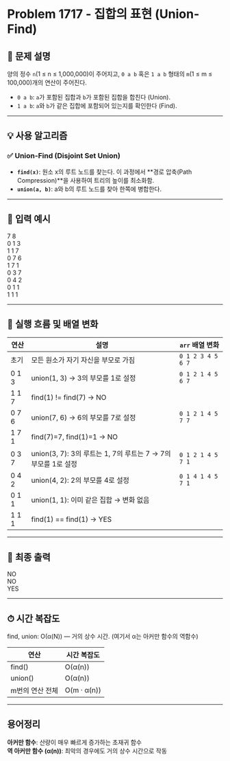 # Problem 1717 - 집합의 표현 (Union-Find)

## 📌 문제 설명

양의 정수 `n`(1 ≤ n ≤ 1,000,000)이 주어지고, `0 a b` 혹은 `1 a b` 형태의 `m`(1 ≤ m ≤ 100,000)개의 연산이 주어진다.

- `0 a b`: `a`가 포함된 집합과 `b`가 포함된 집합을 합친다 (Union).
- `1 a b`: `a`와 `b`가 같은 집합에 포함되어 있는지를 확인한다 (Find).

---

## 💡 사용 알고리즘

### ✅ Union-Find (Disjoint Set Union)

- **`find(x)`**: 원소 x의 루트 노드를 찾는다. 이 과정에서 **경로 압축(Path Compression)**을 사용하여 트리의 높이를 최소화함.
- **`union(a, b)`**: a와 b의 루트 노드를 찾아 한쪽에 병합한다.

---

## 📂 입력 예시

7 8  
0 1 3  
1 1 7  
0 7 6  
1 7 1  
0 3 7  
0 4 2  
0 1 1  
1 1 1  

---

## 🔁 실행 흐름 및 배열 변화

| 연산 | 설명 | `arr` 배열 변화 |
|------|------|------------------|
| 초기 | 모든 원소가 자기 자신을 부모로 가짐 | `0 1 2 3 4 5 6 7` |
| 0 1 3 | union(1, 3) → 3의 부모를 1로 설정 | `0 1 2 1 4 5 6 7` |
| 1 1 7 | find(1) != find(7) → NO | |
| 0 7 6 | union(7, 6) → 6의 부모를 7로 설정 | `0 1 2 1 4 5 7 7` |
| 1 7 1 | find(7)=7, find(1)=1 → NO | |
| 0 3 7 | union(3, 7): 3의 루트는 1, 7의 루트는 7 → 7의 부모를 1로 설정 | `0 1 2 1 4 5 7 1` |
| 0 4 2 | union(4, 2): 2의 부모를 4로 설정 | `0 1 4 1 4 5 7 1` |
| 0 1 1 | union(1, 1): 이미 같은 집합 → 변화 없음 | |
| 1 1 1 | find(1) == find(1) → YES | |

---

## 📌 최종 출력
NO  
NO  
YES  

---
## ⏱ 시간 복잡도
find, union: O(α(N)) — 거의 상수 시간. (여기서 α는 아커만 함수의 역함수)

|연산|	시간 복잡도|
|---|---|
|find()|	O(α(n))|
|union()|	O(α(n))|
|m번의 연산 전체|	O(m · α(n))|
---
## 용어정리
**아커만 함수**: 산량이 매우 빠르게 증가하는 초재귀 함수  
**역 아커만 함수 (α(n))**: 최악의 경우에도 거의 상수 시간으로 작동